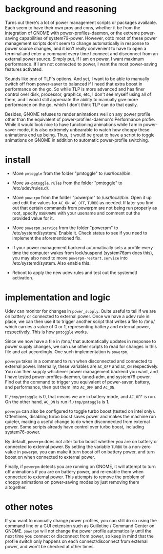 # background and reasoning

Turns out there's a lot of power management scripts or packages available. Each seem to have their own pros and cons, whether it be from the integration of GNOME with power-profiles-daemon, or the extreme power-saving capabilities of system76-power. However, ootb most of these power management scripts don't seem to change automatically in response to power source changes, and it isn't really convenient to have to open a terminal and enter a command every time I connect and disconnect from an external power source. Simply put, if I am on power, I want maximum performance. If I am not connected to power, I want the most power-saving features activated.

Sounds like one of TLP's options. And yet, I want to be able to manually switch off from power-saver to balanced if I need that extra boost in performance on the go. So while TLP is more advanced and has finer control over disk, processor, graphics, etc, I don't see myself using all of them, and I would still appreciate the ability to manually give more performance on the go, which I don't think TLP can do that easily.

Besides, GNOME refuses to render animations well on any power profile other than the equivalent of power-profiles-daemon's Performance profie. While it would look nice to have functioning animations while I am in power-saver mode, it is also extremely unbearable to watch how choppy these animations end up being. Thus, it would be great to have a script to toggle animations on GNOME in addition to automatic power-profile switching.

# install

- Move ```pmtoggle``` from the folder "pmtoggle" to /usr/local/bin.

- Move ```99-pmtoggle.rules``` from the folder "pmtoggle" to /etc/udev/rules.d/.

- Move ```powerpm``` from the folder "powerpm" to /usr/local/bin. Open it up and edit the values for ```AC_ON```, ```AC_OFF```, ```TURBO``` as needed. If later you find out that certain commands from powerpm are not being run properly as root, specify ```USERNAME``` with your usename and comment out the provided value for it.

- Move ```powerpm.service``` from the folder "powerpm" to /etc/systemd/system/. Enable it. Check status to see if you need to implement the aforementioned fix.

- If your power management backend automatically sets a profile every time the computer wakes from lock/suspend (system76pm does this), you may also need to move ```powerpm-restart.service``` into /etc/systemd/system. Also enable this.

- Reboot to apply the new udev rules and test out the systemctl activation.

# implementation and logic

Udev can monitor for changes in ```power_supply```. Quite useful to tell if we are on battery or connected to external power. Once we have a udev rule in place, we can then use it to trigger another script that writes a file to /tmp/ which carries a value of 0 or 1, representing battery and external power, respectively. This is how ```pmtoggle``` works.

Since we now have a file in /tmp/ that automatically updates in response to power supply changes, we can use other scripts to read for changes in this file and act accordingly. One such implementation is ```powerpm```.

```powerpm``` takes in a command to run when disconnected and connected to external power. Internally, these variables are ```AC_OFF``` and ```AC_ON``` respectively. You can then supply whichever power management backend you want, and I have tested power-profiles-daemon, tuned-adm, and system76-power. Find out the command to trigger you equivalent of power-saver, battery, and performance, then put them into ```AC_OFF``` and ```AC_ON```.

If ```/tmp/pmtoggle``` is 0, that means we are in battery mode, and ```AC_OFF``` is run. On the other hand, ```AC_ON``` is run if ```/tmp/pmtoggle``` is 1.

```powerpm``` can also be configured to toggle turbo boost (tested on intel only). Oftentimes, disabling turbo boost saves power and makes the machine run quieter, making a useful change to do when disconnected from external power. Some scripts already have control over turbo boost, including system76-power.

By default, ```powerpm``` does not alter turbo boost whether you are on battery or connected to external power. By setting the variable ```TURBO``` to a non-zero value in ```powerpm```, you can make it turn boost off on battery power, and turn boost on when connected to external power.

Finally, if ```powerpm``` detects you are running on GNOME, it will attempt to turn off animations if you are on battery power, and re-enable them when connected to external power. This attempts to remove the problem of choppy animations on power-saving modes by just removing them altogether.

# other notes

If you want to manually change power profiles, you can still do so using the command line or a GUI extension such as Guillotine / Command Center on GNOME. ```powerpm``` will not change the power profile automatically until the next time you connect or disconnect from power, so keep in mind that the profile switch only happens on each connect/disconnect from external power, and won't be checked at other times.